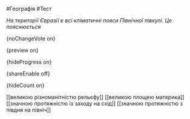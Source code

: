 #Географія #Тест

*На території Євразії є всі кліматичні пояси Північної півкулі. Це пояснюється*

{noChangeVote on}

{preview on}

{hideProgress on}

{shareEnable off}

{hideCount on}

[[великою різноманітністю рельєфу]]
[[великою площею материка]]
[[значною протяжністю із заходу на схід]]
[[значною протяжністю з півдня на північ]]
